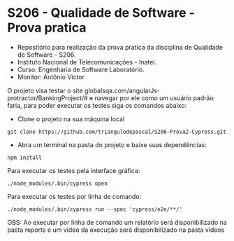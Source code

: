# S206 - Qualidade de Software - Prova pratica
- Repositório para realização da prova pratica da disciplina de Qualidade de Software - S206. 
- Instituto Nacional de Telecomunicações - Inatel. 
- Curso: Engenharia de Software Laboratório.
- Monitor: Antônio Victor

O projeto visa testar o site globalsqa.com/angularJs-protractor/BankingProject/# e navegar por ele como um usuário padrão faria, para poder executar os testes siga os comandos abaixo:

- Clone o projeto na sua máquina local
```
git clone https://github.com/triangulodepascal/S206-Prova2-Cypress.git
```

- Abra um terminal na pasta do projeto e baixe suas dependências:
```
npm install
```

Para executar os testes pela interface gráfica:
```
./node_modules/.bin/cypress open
```

Para executar os testes por linha de comando:
```
./node_modules/.bin/cypress run --spec 'cypress/e2e/**/'
```
OBS: Ao executar por linha de comando um relatório será disponibilizado na pasta reports e um vídeo da execução será disponibilizado na pasta videos
